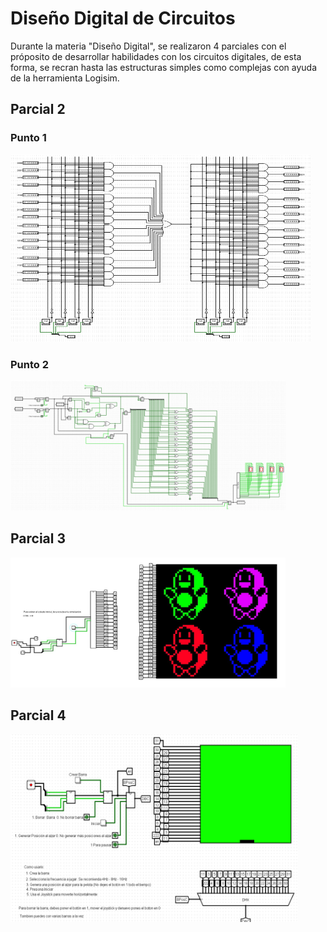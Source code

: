 # Diseño Digital de Circuitos

Durante la materia "Diseño Digital", se realizaron 4 parciales con el próposito de desarrollar habilidades con los circuitos digitales, de esta forma, se recran hasta las estructuras simples como complejas con ayuda de la herramienta Logisim.

## Parcial 2
### Punto 1
<img src="Parcial 2/Mux_Demux.png" width="480" height="300">

### Punto 2
<img src="Parcial 2/operaciones.png" width="440" height="208">

## Parcial 3
<img src="Parcial 3/Aguacate.JPG" width="440" height="208">

## Parcial 4
<img src="Parcial 4/Juego.png" width="460" height="300">
